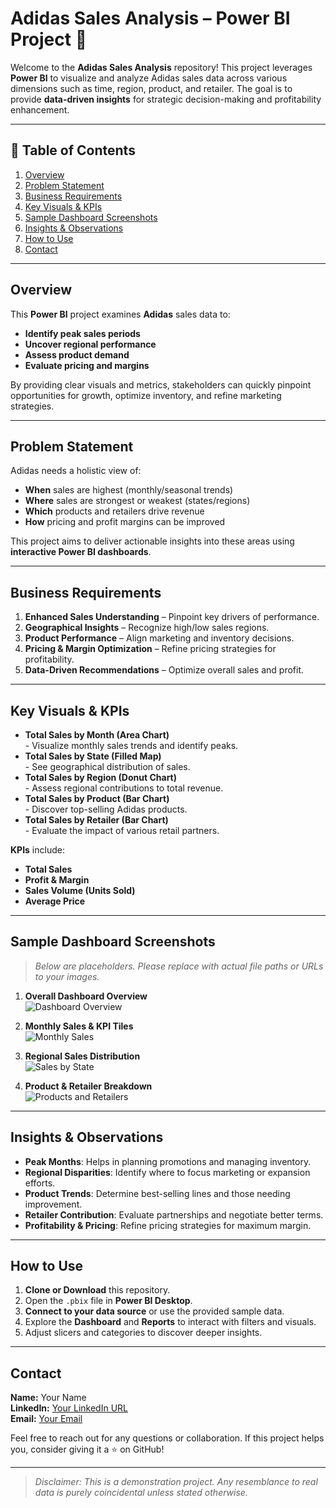 # Adidas Sales Analysis – Power BI Project 🚀

Welcome to the **Adidas Sales Analysis** repository! This project leverages **Power BI** to visualize and analyze Adidas sales data across various dimensions such as time, region, product, and retailer. The goal is to provide **data-driven insights** for strategic decision-making and profitability enhancement.

---

## 📑 Table of Contents
1. [Overview](#overview)  
2. [Problem Statement](#problem-statement)  
3. [Business Requirements](#business-requirements)  
4. [Key Visuals & KPIs](#key-visuals--kpis)  
5. [Sample Dashboard Screenshots](#sample-dashboard-screenshots)  
6. [Insights & Observations](#insights--observations)  
7. [How to Use](#how-to-use)  
8. [Contact](#contact)  

---

## Overview
This **Power BI** project examines **Adidas** sales data to:
- **Identify peak sales periods**  
- **Uncover regional performance**  
- **Assess product demand**  
- **Evaluate pricing and margins**  

By providing clear visuals and metrics, stakeholders can quickly pinpoint opportunities for growth, optimize inventory, and refine marketing strategies.

---

## Problem Statement
Adidas needs a holistic view of:
- **When** sales are highest (monthly/seasonal trends)  
- **Where** sales are strongest or weakest (states/regions)  
- **Which** products and retailers drive revenue  
- **How** pricing and profit margins can be improved  

This project aims to deliver actionable insights into these areas using **interactive Power BI dashboards**.

---

## Business Requirements
1. **Enhanced Sales Understanding** – Pinpoint key drivers of performance.  
2. **Geographical Insights** – Recognize high/low sales regions.  
3. **Product Performance** – Align marketing and inventory decisions.  
4. **Pricing & Margin Optimization** – Refine pricing strategies for profitability.  
5. **Data-Driven Recommendations** – Optimize overall sales and profit.

---

## Key Visuals & KPIs
- **Total Sales by Month (Area Chart)**  
  \- Visualize monthly sales trends and identify peaks.  
- **Total Sales by State (Filled Map)**  
  \- See geographical distribution of sales.  
- **Total Sales by Region (Donut Chart)**  
  \- Assess regional contributions to total revenue.  
- **Total Sales by Product (Bar Chart)**  
  \- Discover top-selling Adidas products.  
- **Total Sales by Retailer (Bar Chart)**  
  \- Evaluate the impact of various retail partners.

**KPIs** include:
- **Total Sales**  
- **Profit & Margin**  
- **Sales Volume (Units Sold)**  
- **Average Price**  

---

## Sample Dashboard Screenshots
> _Below are placeholders. Please replace with actual file paths or URLs to your images._

1. **Overall Dashboard Overview**  
   ![Dashboard Overview](./images/overview.png)

2. **Monthly Sales & KPI Tiles**  
   ![Monthly Sales](./images/monthly-sales.png)

3. **Regional Sales Distribution**  
   ![Sales by State](./images/regional-sales.png)

4. **Product & Retailer Breakdown**  
   ![Products and Retailers](./images/product-retailer.png)

---

## Insights & Observations
- **Peak Months**: Helps in planning promotions and managing inventory.  
- **Regional Disparities**: Identify where to focus marketing or expansion efforts.  
- **Product Trends**: Determine best-selling lines and those needing improvement.  
- **Retailer Contribution**: Evaluate partnerships and negotiate better terms.  
- **Profitability & Pricing**: Refine pricing strategies for maximum margin.

---

## How to Use
1. **Clone or Download** this repository.  
2. Open the `.pbix` file in **Power BI Desktop**.  
3. **Connect to your data source** or use the provided sample data.  
4. Explore the **Dashboard** and **Reports** to interact with filters and visuals.  
5. Adjust slicers and categories to discover deeper insights.

---

## Contact
**Name:** Your Name  
**LinkedIn:** [Your LinkedIn URL](#)  
**Email:** [Your Email](mailto:your_email@example.com)

Feel free to reach out for any questions or collaboration. If this project helps you, consider giving it a ⭐ on GitHub!

---

> _Disclaimer: This is a demonstration project. Any resemblance to real data is purely coincidental unless stated otherwise._

